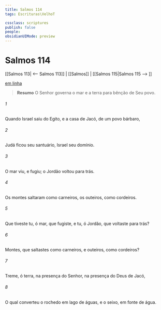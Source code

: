 ```yaml
---
title: Salmos 114
tags: Escrituras\VelhoT

cssclass: scriptures
publish: false
people:
obsidianUIMode: preview
---
```


# Salmos 114
[[Salmos 113| <-- Salmos 113]] | [[Salmos]] | [[Salmos 115|Salmos 115 --> ]]

[em linha](https://churchofjesuschrist.org/study/scriptures/ot/ps/114?lang=por)

> __Resumo__
O Senhor governa o mar e a terra para bênção de Seu povo.

###### 1 
Quando Israel saiu do Egito, e a casa de Jacó, de um povo bárbaro,

###### 2 
Judá ficou seu santuário,  Israel seu domínio.

###### 3 
O mar  viu, e fugiu; o Jordão voltou para trás.

###### 4 
Os montes saltaram como carneiros,  os outeiros, como cordeiros.

###### 5 
Que tiveste tu, ó mar, que fugiste, e tu, ó Jordão, que voltaste para trás?

###### 6 
Montes, que saltastes como carneiros, e outeiros, como cordeiros?

###### 7 
Treme, ó terra, na presença do Senhor, na presença do Deus de Jacó,

###### 8 
O qual converteu o rochedo em lago de águas, e o seixo, em fonte de água.

